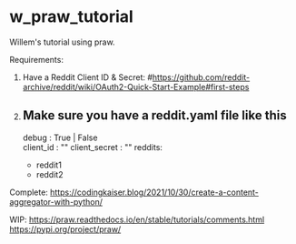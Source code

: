 # w_praw_tutorial
Willem's tutorial using praw.

Requirements:

1) Have a Reddit Client ID & Secret: #https://github.com/reddit-archive/reddit/wiki/OAuth2-Quick-Start-Example#first-steps

2) Make sure you have a reddit.yaml file like this
    ---
    debug : True | False                                                     
    client_id : "<your Reddit client_id>"
    client_secret :  "<your Reddit client_secret>"
    reddits:
    - reddit1
    - reddit2

Complete: https://codingkaiser.blog/2021/10/30/create-a-content-aggregator-with-python/

WIP: https://praw.readthedocs.io/en/stable/tutorials/comments.html
https://pypi.org/project/praw/

